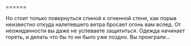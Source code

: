 ======

Но стоит только повернуться спиной к огненной стене, как порыв неизвестно откуда налетевшего ветра бросает огонь вам вслед. От неожиданности вы даже не успеваете защититься. Одежда начинает гореть, и делать что бы то ни было уже поздно. Вы проиграли...

